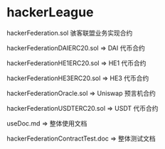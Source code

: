 # hackerLeague

hackerFederation.sol 骇客联盟业务实现合约

hackerFederationDAIERC20.sol => DAI 代币合约

hackerFederationHE1ERC20.sol => HE1 代币合约

hackerFederationHE3ERC20.sol => HE3 代币合约

hackerFederationOracle.sol => Uniswap 预言机合约

hackerFederationUSDTERC20.sol => USDT 代币合约

useDoc.md => 整体使用文档

hackerFederationContractTest.doc => 整体测试文档